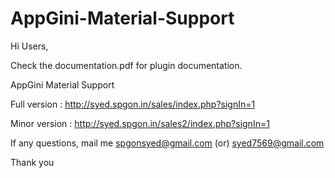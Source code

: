 # AppGini-Material-Support

Hi Users,

 Check the documentation.pdf for plugin documentation.
 
 AppGini Material Support
 
   Full version  : http://syed.spgon.in/sales/index.php?signIn=1
   
   Minor version : http://syed.spgon.in/sales2/index.php?signIn=1
 
   If any questions, mail me spgonsyed@gmail.com (or) syed7569@gmail.com
  
   Thank you
